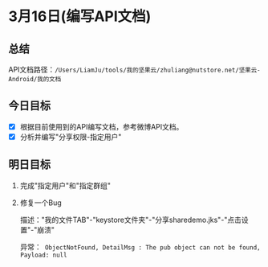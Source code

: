# 3月16日(编写API文档)

## 总结

API文档路径：`/Users/LiamJu/tools/我的坚果云/zhuliang@nutstore.net/坚果云-Android/我的文档`

## 今日目标

- [x] 根据目前使用到的API编写文档，参考微博API文档。
- [x] 分析并编写"分享权限-指定用户"

#### 

## 明日目标

1. 完成"指定用户"和"指定群组"

2. 修复一个Bug

   描述："我的文件TAB"-"keystore文件夹"-"分享sharedemo.jks"-"点击设置"-"崩溃"

   异常：` ObjectNotFound, DetailMsg : The pub object can not be found, Payload: null`